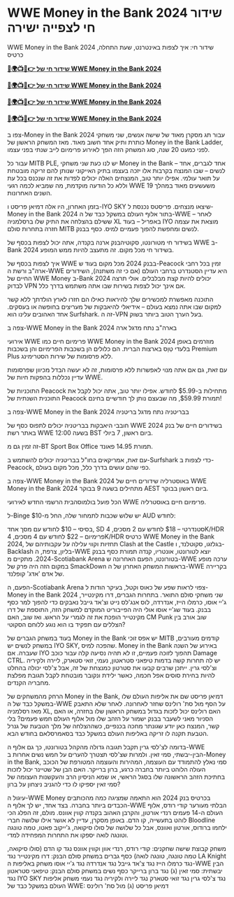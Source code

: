 #  WWE Money in the Bank 2024 שידור חי לצפייה ישירה

WWE Money in the Bank 2024 שידור חי: איך לצפות באינטרנט, שעת התחלה, כרטיס

**[🔴🌍📺📱👉 שידור חי של WWE Money in the Bank 2024](https://cutt.ly/PefZloit)**

**[🔴🌍📺📱👉 שידור חי של WWE Money in the Bank 2024](https://cutt.ly/PefZloit)**

**[🔴🌍📺📱👉 שידור חי של WWE Money in the Bank 2024](https://cutt.ly/PefZloit)**

**[🔴🌍📺📱👉 שידור חי של WWE Money in the Bank 2024](https://cutt.ly/PefZloit)**

צפו ב-Money in the Bank 2024 עבור תג מסקרן מאוד של שישה אנשים, שני משחקי כותרת ותיק אחד חשוב מאוד. מאז המשחק הראשון של Money in the Bank Ladder, לפני כמעט 20 שנה, סוג המשחק הזה הפך לאירוע פרימיום לייב שנתי בפני עצמו.

עבור כל MITB PLE, יש לנו כעת שני משחקי Money in the Bank – אחד לגברים, אחד לנשים – שבו המנצח בקרבות אלו יזכה בעצמו בתיק האייקוני שנותן להם זריקה מובטחת על תואר עולמי. אפילו יותר טוב, המנצחים האלה יכולים לפדות את זה שנכנס בכל עת וללא כל הודעה מוקדמת, מה שמביא לכמה רגעי WWE משעשעים מאוד במהלך 19 השנים האחרונות.

בזמן האחרון, היו אלה דמיאן פריסט ו-IYO SKY שיצאו מנצחים. פריסטס נכנסת ל-Money in the Bank 2024 בתור אלוף העולם במשקל כבד של ה-WWE – לאחר ששילם בהצלחה את התיק שלו ברסלמניה XL באפריל – בעוד IYO מוצאת את עצמה חזרה בתחרות סולם MITB לנשים ומחפשת להפוך פעמיים למיס. כסף בבנק.

בשידור חי מטורונטו, סקוטיהבנק ארנה בקנדה, אתה יכול לצפות בכסף של WWE ב-Bank 2024 בשידור חי מכל מקום. זה מתעצב להיות ממש המופע.


איך לצפות בכסף של WWE בבנק 2024 מכל מקום
בעוד ש-Peacock זמין בכל רחבי ארה"ב ורשת ה-WWE היא עדיין הסטנדרט ברחבי העולם (אם כי זה משתנה), השידורים החיים של WWE Money ב-Bank 2024 יכולים להיות קצת מבלבלים. אולי תרצה לבדוק VPN אם אינך יכול לצפות בשירות שבו אתה משתמש בדרך כלל.

התוכנה מאפשרת למכשירים שלך להיראות כאילו הם חזרו לארץ הולדתך ללא קשר למקום שבו אתה נמצא בעולם – אידיאלי להיאבקות של מעריצים בחופשה או בעסקים. אחד האהובים עלינו הוא Surfshark. זה ה-VPN בעל הערך הטוב ביותר בשוק.

צפה ב-WWE Money in the Bank 2024 בארה"ב
נתח מדגל ארה

אירועי WWE פרימיום חיים כמו WWE Money in the Bank 2024 מוזרמים באופן בלעדי טַוָס בארצות הברית. הם כלולים הן בשכבות הפרימיום והן בשכבות Premium Plus ללא פרסומות של שירות הסטרימינג.


עם זאת, גם אם אתה מנוי לאפשרות ללא פרסומות, זה לא יעשה הבדל מכיוון שפרסומות עדיין נכללות בהפקות חיות של WWE.

התוכניות של Peacock מתחילות ב-$5.99 לחודש. אפילו יותר טוב, אתה יכול לקבל את התוכנית השנתית של Peacock תמורת $59.99, מה שבעצם נותן לך חודשיים בחינם!

צפה ב-WWE Money in the Bank 2024 בבריטניה
נתח מדגל בריטניה

חובבי היאבקות בבריטניה יכולים לתפוס כסף של WWE בשידורים חיים של בנק 2024 באתר רשת WWE בשעה 12:00 BST ביום ראשון, 7 ביולי.

זה זמין גם מ-BT Sport Box Office תמורת 14.95 פאונד.

עם זאת, אמריקאים בחו"ל בבריטניה יכולים להשתמש ב-Surfshark כדי לצפות ב-Peacock, כפי שהם עושים בדרך כלל, מכל מקום בעולם.


צפה ב-WWE Money in the Bank 2024 באוסטרליה
שידורים חיים של WWE Money in the Bank 2024 מתחילים בשעה 9 בבוקר AEST ביום ראשון בבוקר.

הכל פועל בולמוסהבית הרשמי החדש לאירועי WWE פרימיום חיים באוסטרליה.

ל-Binge יש שלוש שכבות לתמחור שלה, החל מ-$10 AUD לחודש:

בסיסי – $10 לחודש עם מסך אחד, SD
סטנדרטי – $18 לחודש עם 2 מסכים, 4K/HDR
פרימיום – $22 לחודש עם 4 מסכים, 4K/HDR
כרטיס WWE Money in the Bank 2024, תחזיות וקווי עלילה
על עקבותיהם של Clash at the Castle בגלזגו, סקוטלנד, ו-Backlash בליון, צרפת, ה-WWE יוצא לטורונטו, אונטריו, קנדה תמורת כסף בבנק 2024. מתקיים מ-Scotiabank Arena בטורונטו, הפעם האחרונה ש-WWE ערכה מופע במקום הזה היה פרק של SmackDown בראשות המשחק האחרון של ה-WWE בקריירה של אדם 'אדג' קופלנד.

הפעם, ה-Scotiabank Arena צפוי לראות שפע של כאוס וקטל, בעיקר הודות ל-Money in the Bank 2024 שני משחקי סולם התואר. בתחרות הגברים, דרו מקינטייר, ג'יי אוסו, כרמלו הייז, אנדרדה, לוס אנג'לס נייט וצ'אד גייבל נאבקים כדי להפוך למר כסף בבנק. בעוד שג'יי אוסו אולי היה הפייבוריט המוקדם למשחק הזה, התוספת של דרו מקינטייר הופכת את זה לגמרי על הראש. ואז שוב, האם CM Punk שוב אורב בין הצללים עם תפקיד בו הוא נוגע ללוחם הסקוטי?


בעוד במשחק הגברים של Money in the Bank יש אפס זוכי MITB קודמים מעורבים, במשחק לנשים יש IYO SKY, שהפכה למיס. Money in the Bank באירוע של השנה שעברה. אם IYO תהפוך לזוכה פעמיים, זו לא תהיה נסיעה קלה עבור כוכב Damage CTRL. יש לה תחרות קשה בדמות טיפאני סטראטון, נעמי, זואי סטארק, ליירה ולקיריה וצ'לסי גרין. ייתכן שרבים קבעו את סטרטון כמנצחת של זה, אבל צ'לסי יכולה בהחלט להיות בחירת סוסים אפל חכמה, כאשר ילידת ונקובר מובטחת לקבל תגובת מפלצת מחבריה הקנדים.

הרחק מהמשחקים של Money in the Bank, דמיאן פריסט שם את אליפות העולם שלו במשקל כבד של ה-WWE על הסף מול סת' רולינס שחזר לאחרונה. לאחר שלא התאבק מאז רסלמניה XL, האם רולינס יכול לזכות בגדול במשחק הראשון שלו בחזרה, או האם הסניור מאני לשעבר בבנק ישמור על הזהב שלו מול אלוף העולם חמש פעמים? בלי קשר, המנצח כאן יודע שגונתר מחכה בכנפיים, כשההצלחה של מלך הטבעת של גנרל הטבעת תקנה לו זריקה באליפות העולם במשקל כבד בסאמרסלאם בחודש הבא.

בדומה לצ'לסי גרין תקבל תגובה גדולה מהקהל בטורונטו, כך גם אלוף ה-WWE הבין-יבשתי, סמי זאין. ולמרות שצ'לסי תצטרך להערים על חמש נשים אחרות ב-Money in the Bank, סמי נאלץ להתמודד עם העוצמה, המהירות והעוצמה המטורפת של הכוכב העולה הלוהט ביותר בחברה כרגע, ברון ברייקר. האם הבן של שטיינר יכול לזכות בחתיכת הזהב הראשונה שלו בסגל הראשי, או שמא הניסיון הרב והעקשנות העצומה של סמי זאין יספיקו לו כדי להגניב ניצחון על ברון?

עיגול ה-WWE Money בכרטיס בנק 2024 הוא התאמה שמציגה כמה מהכותבים הכבדים ביותר בחברה. בצד אחד, יש לך אלוף ה-WWE הבלתי מעורער קודי רודס, אלוף העולם ה-14 פעמים רנדי אורטון, והקרבן האהוב בקנדה קווין אוונס. מולם, זה הפלג הכי לוהט בתעשייה, קו הדם. באופן מסקרן, עדיין לא אושר אילו שלושה חברי Bloodline ילחמו ברודוס, אורטון ואוונס, אבל כל שלושה של סולו סיקואה, ג'ייקוב פאטו, טמה טונגה וטונגה לואה יספקו את התחרות המפחידה למדי.

משחק קבוצת שישה שחקנים: קודי רודס, רנדי אוון וקווין אוונס נגד קו הדם (סולו סיקואה, טמה טונגה, טונגה לואה)
כסף גברים במשחק סולם הבנק: דרו מקינטייר נגד LA Knight נגד כרמלו הייז נגד צ'אד גייבל נגד אנדרדה נגד ג'יי אוסו
משחק באליפות ה-WWE הבין יבשתית: סמי זאין (ג) נגד ברון ברייקר
כסף נשים במשחק סולם הבנק: טיפאני סטראטון נגד IYO SKY נגד צ'לסי גרין נגד זואי סטארק נגד ליירה ולקיריה נגד נעמי
משחק אליפות העולם במשקל כבד של WWE: דמיאן פריסט (ג) מול סת' רולינס
